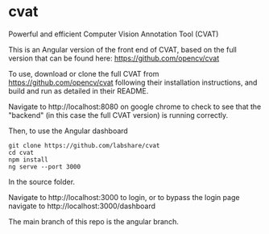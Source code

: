 # cvat
Powerful and efficient Computer Vision Annotation Tool (CVAT)


This is an Angular version of the front end of CVAT, based on the full version that can be found here: https://github.com/opencv/cvat

To use, download or clone the full CVAT from https://github.com/opencv/cvat following their installation instructions, and build and run as detailed in their README.

Navigate to http://localhost:8080 on google chrome to check to see that the "backend" (in this case the full CVAT version) is running correctly. 

Then, to use the Angular dashboard

```
git clone https://github.com/labshare/cvat
cd cvat
npm install
ng serve --port 3000

```

In the source folder. 

Navigate to http://localhost:3000 to login, or to bypass the login page navigate to http://localhost:3000/dashboard

The main branch of this repo is the angular branch.
